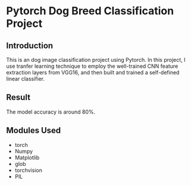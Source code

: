 # Pytorch Dog Breed Classification Project

## Introduction
This is an dog image classification project using Pytorch. In this project, I use tranfer learning technique to employ the well-trained CNN feature extraction layers from VGG16, and then built and trained a self-defined linear classifier.

## Result
The model accuracy is around 80%. 

## Modules Used
* torch
* Numpy
* Matplotlib
* glob
* torchvision
* PIL

